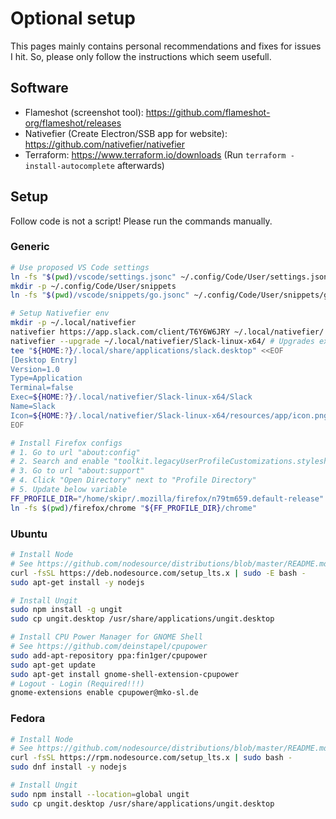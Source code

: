 # Optional setup

This pages mainly contains personal recommendations and fixes for issues I hit.
So, please only follow the instructions which seem usefull.

## Software

- Flameshot (screenshot tool): https://github.com/flameshot-org/flameshot/releases
- Nativefier (Create Electron/SSB app for website): https://github.com/nativefier/nativefier
- Terraform: https://www.terraform.io/downloads (Run `terraform -install-autocomplete` afterwards)

## Setup

Follow code is not a script! Please run the commands manually.

### Generic

```bash
# Use proposed VS Code settings
ln -fs "$(pwd)/vscode/settings.jsonc" ~/.config/Code/User/settings.json
mkdir -p ~/.config/Code/User/snippets
ln -fs "$(pwd)/vscode/snippets/go.jsonc" ~/.config/Code/User/snippets/go.json

# Setup Nativefier env
mkdir -p ~/.local/nativefier
nativefier https://app.slack.com/client/T6Y6W6JRY ~/.local/nativefier/ # Creates an app
nativefier --upgrade ~/.local/nativefier/Slack-linux-x64/ # Upgrades existing app
tee "${HOME:?}/.local/share/applications/slack.desktop" <<EOF
[Desktop Entry]
Version=1.0
Type=Application
Terminal=false
Exec=${HOME:?}/.local/nativefier/Slack-linux-x64/Slack
Name=Slack
Icon=${HOME:?}/.local/nativefier/Slack-linux-x64/resources/app/icon.png
EOF

# Install Firefox configs
# 1. Go to url "about:config"
# 2. Search and enable "toolkit.legacyUserProfileCustomizations.stylesheets"
# 3. Go to url "about:support"
# 4. Click "Open Directory" next to "Profile Directory"
# 5. Update below variable
FF_PROFILE_DIR="/home/skipr/.mozilla/firefox/n79tm659.default-release"
ln -fs $(pwd)/firefox/chrome "${FF_PROFILE_DIR}/chrome"
```

### Ubuntu

```bash
# Install Node
# See https://github.com/nodesource/distributions/blob/master/README.md#debinstall
curl -fsSL https://deb.nodesource.com/setup_lts.x | sudo -E bash -
sudo apt-get install -y nodejs

# Install Ungit
sudo npm install -g ungit
sudo cp ungit.desktop /usr/share/applications/ungit.desktop

# Install CPU Power Manager for GNOME Shell
# See https://github.com/deinstapel/cpupower
sudo add-apt-repository ppa:fin1ger/cpupower
sudo apt-get update
sudo apt-get install gnome-shell-extension-cpupower
# Logout - Login (Required!!!)
gnome-extensions enable cpupower@mko-sl.de
```

### Fedora

```bash
# Install Node
# See https://github.com/nodesource/distributions/blob/master/README.md#enterprise-linux-based-distributions
curl -fsSL https://rpm.nodesource.com/setup_lts.x | sudo bash -
sudo dnf install -y nodejs

# Install Ungit
sudo npm install --location=global ungit
sudo cp ungit.desktop /usr/share/applications/ungit.desktop
```
